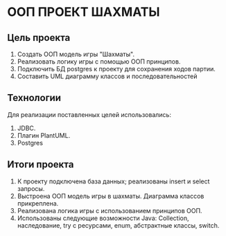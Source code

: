 # ООП ПРОЕКТ ШАХМАТЫ

## Цель проекта
1. Создать ООП модель игры "Шахматы".
2. Реализовать логику игры с помощью ООП принципов.
3. Подключить БД postgres к проекту для сохранения ходов партии.
4. Составить UML диаграмму классов и последовательностей


## Технологии 
Для реализации поставленных целей использовались:
1. JDBC.
2. Плагин PlantUML.
3. Postgres


## Итоги проекта
1. К проекту подключена база данных; реализованы insert и select запросы.
2. Выстроена ООП модель игры в шахматы. Диаграмма классов прикреплена.
3. Реализована логика игры с использованием принципов ООП.
4. Использованы следующие возможности Java: Collection, наследование, try с ресурсами, enum, абстрактные классы, switch.
